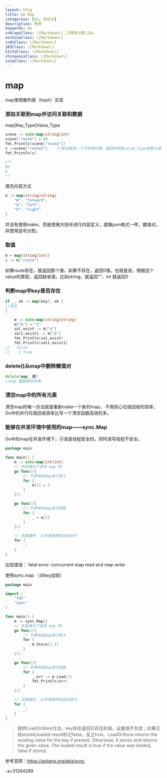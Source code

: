 ```yaml
---
layout: blog
title: Go Map
categories: [Go, 知识点]
description: 熟悉
keywords: Go
cnblogsClass: \[Markdown\],\[随笔分类\]Go
oschinaClass: \[Markdown\]
csdnClass: \[Markdown\]
163Class: \[Markdown\]
51ctoClass: \[Markdown\]
chinaunixClass: \[Markdown\]
sinaClass: \[Markdown\]
---
```


# map
map使用散列表（hash）实现

### 添加关联到map并访问关联和数据
map[Key_Type]Value_Type

```go
scene := make(map[string]int)
scene["route"] = 66
fmt.Println(scene["route"])
v :=scene["route2"]    //尝试查找一个不存在的键，返回的将是value_type的默认值
fmt.Println(v)

/**
66
0
*/
```

填充内容方式
```go
m := map[string]string{
    "W": "forward",
    "A": "left",
    "D": "right"
}
```
并没有使用make，而是使用大括号进行内容定义，就像json格式一样，健值对，并使用逗号分割。

### 取值
```go
m = map[string]int{}
i := m["route"]

```
如果route存在，就返回那个值，如果不存在，返回0值，也就是说，根据这个value的类型，返回缺省值，比如string，就返回“”，int 就返回0

###  判断map中key是否存在
```go
if _, ok := map[key]; ok {
//存在
}
```

```go
    m := make(map[string]string)
	m["b"] = "1"
	val,exist := m["a"]
	val1,exist1 := m["b"]
	fmt.Println(val,exist)
	fmt.Println(val1,exist1)
//	 false
//    1 true

```

### delete()从map中删除健值对
```go
delete(map, 键)
//map 要删除的实例
```

### 清空map中的所有元素
清空map的唯一办法就是重新make一个新的map。
不用担心垃圾回收的效率，Go中的并行垃圾回收效率比写一个清空函数高效的多。

### 能够在并发环境中使用的map——sync.Map
Go中的map在并发环境下，只读是线程安全的，同时读写线程不安全。
```go
package main

func main() {
	m := make(map[int]int)
	// 并发情况下读写 map 时
	go func(){
		// 不停地对map进行写入
		for {
			m[1] = 1
		}
	}()

	go func(){
		// 不停地对map进行读取
		for {
			_ = m[1]
		}
	}()

	// 无限循环, 让并发程序在后台执行
	for {
		_:
	}
}
```

出现错误： fatal error: concurrent map read and map write

使用sync.map （对key加锁）
```go
package main

import (
	"fmt"
	"sync"
)

func main() {
	m := sync.Map{}
	// 并发情况下读写 map 时
	go func(){
		// 不停地对map进行写入
		for {
			m.Store(1,1)
		}
	}()

	go func(){
		// 不停地对map进行读取
		for {
			_,err := m.Load(1)
			fmt.Println(err)
		}
	}()

	// 无限循环, 让并发程序在后台执行
	for {
		_:
	}
}
```

> 提供LoadOrStore方法，key存在返回已存在的值，设置值不生效；如果已经stored,loaded result标记false，反之true。LoadOrStore returns the existing value for the key if present. Otherwise, it stores and returns the given value. The loaded result is true if the value was loaded, false if stored.

参考官网：https://golang.org/pkg/sync



-a=31264289